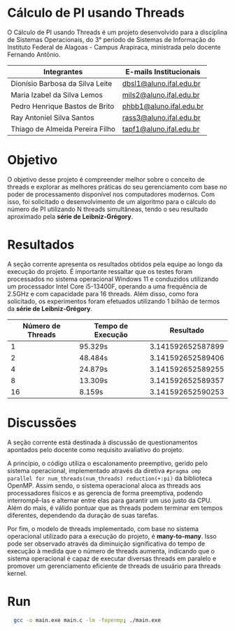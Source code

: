 # Cálculo de PI usando Threads

O Cálculo de PI usando Threads é um projeto desenvolvido para a disciplina de Sistemas Operacionais, do 3° período de Sistemas de Informação do Instituto Federal de Alagoas - Campus Arapiraca, ministrada pelo docente Fernando Antônio.

| Integrantes                     | E-mails Institucionais  |
| ------------------------------- | ----------------------- |
| Dionísio Barbosa da Silva Leite | dbsl1@aluno.ifal.edu.br |
| Maria Izabel da Silva Lemos     | mils2@aluno.ifal.edu.br |
| Pedro Henrique Bastos de Brito  | phbb1@aluno.ifal.edu.br |
| Ray Antoniel Silva Santos       | rass3@aluno.ifal.edu.br |
| Thiago de Almeida Pereira Filho | tapf1@aluno.ifal.edu.br |

# Objetivo

O objetivo desse projeto é compreender melhor sobre o conceito de threads e explorar as melhores práticas do seu gerenciamento com base no poder de processamento disponível nos computadores modernos. Com isso, foi solicitado o desenvolvimento de um algoritmo para o cálculo do número de PI utilizando N threads simultâneas, tendo o seu resultado aproximado pela **série de Leibniz-Grégory**.

# Resultados

A seção corrente apresenta os resultados obtidos pela equipe ao longo da execução do projeto. É importante ressaltar que os testes foram processados no sistema operacional Windows 11 e conduzidos utilizando um processador Intel Core i5-13400F, operando a uma frequência de 2.5GHz e com capacidade para 16 threads. Além disso, como fora solicitado, os experimentos foram efetuados utilizando 1 bilhão de termos da **série de Leibniz-Grégory**.

| Número de Threads | Tempo de Execução | Resultado         |
| ----------------- | ----------------- | ----------------- |
| 1                 | 95.329s           | 3.141592652587899 |
| 2                 | 48.484s           | 3.141592652589406 |
| 4                 | 24.879s           | 3.141592652589255 |
| 8                 | 13.309s           | 3.141592652589357 |
| 16                | 8.159s            | 3.141592652590253 |

# Discussões

A seção corrente está destinada à discussão de questionamentos apontados pelo docente como requisito avaliativo do projeto.

A princípio, o código utiliza o escalonamento preemptivo, gerido pelo sistema operacional, implementado através da diretiva `#pragma omp parallel for num_threads(num_threads) reduction(+:pi)` da biblioteca OpenMP. Assim sendo, o sistema operacional aloca as threads aos processadores físicos e as gerencia de forma preemptiva, podendo interrompê-las e alternar entre elas para garantir um uso justo da CPU. Além do mais, é válido pontuar que as threads podem terminar em tempos diferentes, dependendo da duração de suas tarefas.

Por fim, o modelo de threads implementado, com base no sistema operacional utilizado para a execução do projeto, é **many-to-many**. Isso pode ser observado através da diminuição significativa do tempo de execução à medida que o número de threads aumenta, indicando que o sistema operacional é capaz de executar diversas threads em paralelo e promover um gerenciamento eficiente de threads de usuário para threads kernel.

# Run

```bash
  gcc -o main.exe main.c -lm -fopenmp; ./main.exe
```
